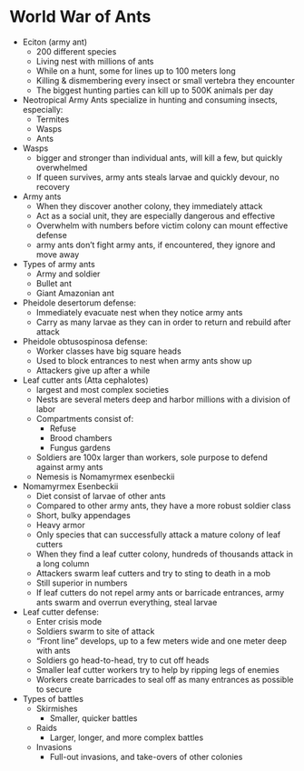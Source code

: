 # World War of Ants

- Eciton (army ant)
	- 200 different species
	- Living nest with millions of ants
	- While on a hunt, some for lines up to 100 meters long
	- Killing & dismembering every insect or small vertebra they encounter 
	- The biggest hunting parties can kill up to 500K animals per day
- Neotropical Army Ants specialize in hunting and consuming insects, especially:
	- Termites
	- Wasps
	- Ants
- Wasps
	- bigger and stronger than individual ants, will kill a few, but quickly overwhelmed 
	- If queen survives, army ants steals larvae and quickly devour, no recovery 
- Army ants
	- When they discover another colony, they immediately attack
	- Act as a social unit, they are especially dangerous and effective
	- Overwhelm with numbers before victim colony can mount effective defense
	- army ants don’t fight army ants, if encountered, they ignore and move away
- Types of army ants
	- Army and soldier
	- Bullet ant
	- Giant Amazonian ant
- Pheidole desertorum defense:
	- Immediately evacuate nest when they notice army ants
	- Carry as many larvae as they can in order to return and rebuild after attack	
- Pheidole obtusospinosa defense:
	- Worker classes have big square heads
	- Used to block entrances to nest when army ants show up
	- Attackers give up after a while
- Leaf cutter ants (Atta cephalotes)
	- largest and most complex societies 
	- Nests are several meters deep and harbor millions with a division of labor
	- Compartments consist of:
		- Refuse	
		- Brood chambers
		- Fungus gardens
	- Soldiers are 100x larger than workers, sole purpose to defend against army ants
	- Nemesis is Nomamyrmex esenbeckii 
- Nomamyrmex Esenbeckii
	- Diet consist of larvae of other ants
	- Compared to other army ants, they have a more robust soldier class
	- Short, bulky appendages
	- Heavy armor
	- Only species that can successfully attack a mature colony of leaf cutters
	- When they find a leaf cutter colony, hundreds of thousands attack in a long column
	- Attackers swarm leaf cutters and try to sting to death in a mob
	- Still superior in numbers
	- If leaf cutters do not repel army ants or barricade entrances, army ants swarm and overrun everything, steal larvae
- Leaf cutter defense:
	- Enter crisis mode
	- Soldiers swarm to site of attack
	- “Front line” develops, up to a few meters wide and one meter deep with ants
	- Soldiers go head-to-head, try to cut off heads
	- Smaller leaf cutter workers try to help by ripping legs of enemies
	- Workers create barricades to seal off as many entrances as possible to secure
- Types of battles
	- Skirmishes	
		- Smaller, quicker battles
	- Raids
		- Larger, longer, and more complex battles
	- Invasions
		- Full-out invasions, and take-overs of other colonies


